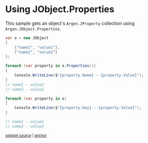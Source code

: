 # Using JObject.Properties

This sample gets an object's `Argon.JProperty` collection using `Argon.JObject.Properties`.

<!-- snippet: JObjectProperties -->
<a id='snippet-jobjectproperties'></a>
```cs
var o = new JObject
{
    {"name1", "value1"},
    {"name2", "value2"}
};

foreach (var property in o.Properties())
{
    Console.WriteLine($"{property.Name} - {property.Value}");
}
// name1 - value1
// name2 - value2

foreach (var property in o)
{
    Console.WriteLine($"{property.Key} - {property.Value}");
}

// name1 - value1
// name2 - value2
```
<sup><a href='/src/ArgonTests/Documentation/Samples/Linq/JObjectProperties.cs#L10-L33' title='Snippet source file'>snippet source</a> | <a href='#snippet-jobjectproperties' title='Start of snippet'>anchor</a></sup>
<!-- endSnippet -->
